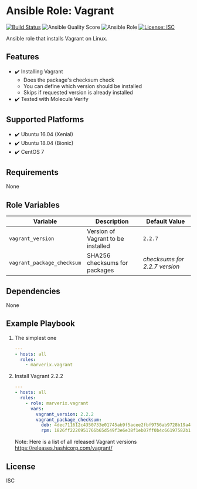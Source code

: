 # Ansible Role: Vagrant

[![Build Status](https://travis-ci.com/marverix/ansible-role-vagrant.svg?branch=master)](https://travis-ci.com/marverix/ansible-role-vagrant)
![Ansible Quality Score](https://img.shields.io/ansible/quality/48205)
![Ansible Role](https://img.shields.io/ansible/role/48205)
[![License: ISC](https://img.shields.io/badge/License-ISC-blue.svg)](LICENSE)

Ansible role that installs Vagrant on Linux.

## Features

- ✔️ Installing Vagrant
  - Does the package's checksum check
  - You can define which version should be installed
  - Skips if requested version is already installed
- ✔️ Tested with Molecule Verify

## Supported Platforms

- ✔️ Ubuntu 16.04 (Xenial)
- ✔️ Ubuntu 18.04 (Bionic)
- ✔️ CentOS 7

## Requirements

None

## Role Variables

Variable | Description | Default Value
--- | --- | ---
`vagrant_version` | Version of Vagrant to be installed | `2.2.7`
`vagrant_package_checksum` | SHA256 checksums for packages | *checksums for 2.2.7 version*

## Dependencies

None

## Example Playbook

1. The simplest one

    ```yml
    ---
    - hosts: all
      roles:
        - marverix.vagrant
    ```

1. Install Vagrant 2.2.2

    ```yml
    ---
    - hosts: all
      roles:
        - role: marverix.vagrant
          vars:
            vagrant_version: 2.2.2
            vagrant_package_checksum:
              deb: 4dec711612c4350733e01745ab9f5acee2fbf9756ab9728b19a4664cae5c275d
              rpm: 1826ff2220951766b65d549f3e6e38f1eb07ff0b4c66197582b1ce62f9104035
    ```

    Note: Here is a list of all released Vagrant versions https://releases.hashicorp.com/vagrant/

## License

ISC
